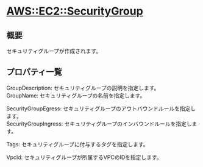 # [AWS::EC2::SecurityGroup](https://docs.aws.amazon.com/ja_jp/AWSCloudFormation/latest/UserGuide/aws-properties-ec2-security-group.html)

## 概要
セキュリティグループが作成されます。

## プロパティ一覧
GroupDescription: セキュリティグループの説明を指定します。  
GroupName: セキュリティグループの名前を指定します。

SecurityGroupEgress: セキュリティグループのアウトバウンドルールを指定します。  
SecurityGroupIngress: セキュリティグループのインバウンドルールを指定します。

Tags: セキュリティグループに付与するタグを指定します。

VpcId: セキュリティグループが所属するVPCのIDを指定します。